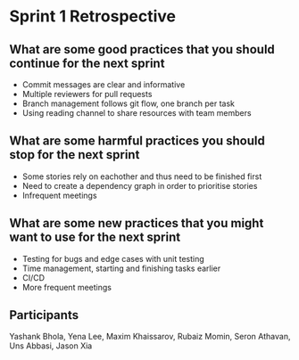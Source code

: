 # Sprint 1 Retrospective

## What are some good practices that you should continue for the next sprint

- Commit messages are clear and informative
- Multiple reviewers for pull requests
- Branch management follows git flow, one branch per task
- Using reading channel to share resources with team members

## What are some harmful practices you should stop for the next sprint

- Some stories rely on eachother and thus need to be finished first
- Need to create a dependency graph in order to prioritise stories
- Infrequent meetings

## What are some new practices that you might want to use for the next sprint

- Testing for bugs and edge cases with unit testing
- Time management, starting and finishing tasks earlier
- CI/CD
- More frequent meetings

## Participants

Yashank Bhola, Yena Lee, Maxim Khaissarov, Rubaiz Momin, Seron Athavan, Uns Abbasi, Jason Xia
